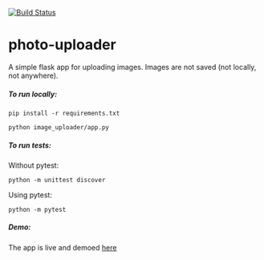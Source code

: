 [![Build Status](https://travis-ci.org/iamlordaubrey/photo-uploader.svg?branch=master)](https://travis-ci.org/iamlordaubrey/photo-uploader)

# photo-uploader
A simple flask app for uploading images. Images are not saved (not locally, not anywhere).


##### To run locally:
```commandline
pip install -r requirements.txt

python image_uploader/app.py
```

##### To run tests:
Without pytest:
```commandline
python -m unittest discover
```

Using pytest:
```commandline
python -m pytest
```

##### Demo:
The app is live and demoed [here](https://img-uploader.herokuapp.com)
